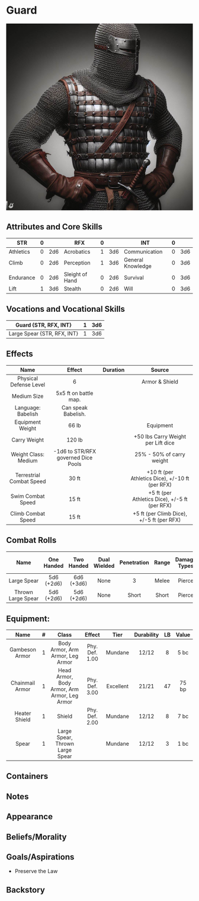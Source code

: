 # Guard

![Art](Guard.jpg)

## Attributes and Core Skills

| STR       | 0 |    | RFX             | 0 |    | INT               | 0 |    |
| --------- | :-: | :-: | --------------- | :-: | :-: | ----------------- | :-: | :-: |
| Athletics | 0 | 2d6 | Acrobatics      | 1 | 3d6 | Communication     | 0 | 3d6 |
| Climb     | 0 | 2d6 | Perception      | 1 | 3d6 | General Knowledge | 0 | 3d6 |
| Endurance | 0 | 2d6 | Sleight of Hand | 0 | 2d6 | Survival          | 0 | 3d6 |
| Lift      | 1 | 3d6 | Stealth         | 0 | 2d6 | Will              | 0 | 3d6 |

## Vocations and Vocational Skills

| Guard {STR, RFX, INT}        | 1 | 3d6 |
| ---------------------------- | :-: | :-: |
| Large Spear {STR, RFX, INT} | 1 | 3d6 |

## Effects

|           Name           |               Effect               | Duration |                      Source                      |
| :----------------------: | :---------------------------------: | :------: | :----------------------------------------------: |
|  Physical Defense Level  |                  6                  |          |                      Armor & Shield                      |
|       Medium Size       |        5x5 ft on battle map.        |          |                                                  |
|    Language: Babelish    |         Can speak Babelish.         |          |                                                  |
|     Equipment Weight     |                66 lb                |          |                    Equipment                    |
|       Carry Weight       |               120 lb               |          |        +50 lbs Carry Weight per Lift dice        |
|      Weight Class: Medium      | -1d6 to STR/RFX governed Dice Pools |          |            25% - 50% of carry weight            |
| Terrestrial Combat Speed |                30 ft                |          | +10 ft (per Athletics Dice), +/-10 ft (per RFX) |
|    Swim Combat Speed    |                15 ft                |          |  +5 ft (per Athletics Dice), +/-5 ft (per RFX)  |
|    Climb Combat Speed    |                15 ft                |          |    +5 ft (per Climb Dice), +/-5 ft (per RFX)    |

## Combat Rolls

|        Name        | One<br />Handed | Two<br />Handed | Dual<br />Wielded | Penetration | Range | Damage<br />Types | Engageable<br />Opponents | Area Of<br />Effect | Resource<br />Class |
| :----------------: | :-------------: | :-------------: | :---------------: | :---------: | :---: | :---------------: | :-----------------------: | :-----------------: | :-----------------: |
|    Large Spear    | 5d6<br />(+2d6) | 6d6<br />(+3d6) |       None       |      3      | Melee |      Pierce      |        Rapid Max 2        |        None        |        None        |
| Thrown Large Spear | 5d6<br />(+2d6) | 5d6<br />(+2d6) |       None       |    Short    | Short |      Pierce      |         Standard         |        None        |        None        |

## Equipment:

|      Name      | # |                    Class                    |     Effect     |   Tier   | Durability | LB | Value |
| :-------------: | :-: | :------------------------------------------: | :------------: | :-------: | :--------: | :-: | :---: |
| Gambeson Armor | 1 |       Body Armor, Arm Armor, Leg Armor       | Phy. Def. 1.00 |  Mundane  |   12/12   | 8 | 5 bc |
| Chainmail Armor | 1 | Head Armor, Body Armor, Arm Armor, Leg Armor |  Phy. Def. 3.00  | Excellent |   21/21   | 47 | 75 bp |
|  Heater Shield  | 1 |                    Shield                    | Phy. Def. 2.00 |  Mundane  |   12/12   | 8 | 7 bc |
|      Spear      | 1 |       Large Spear, Thrown Large Spear       |                |  Mundane  |   12/12   | 3 | 1 bc |

## Containers

## Notes

## Appearance

## Beliefs/Morality

## Goals/Aspirations

- Preserve the Law

## Backstory
